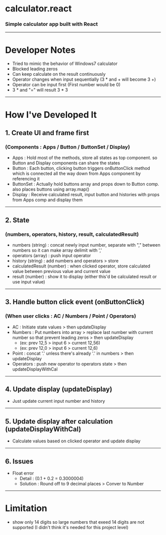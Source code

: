 # calculator.react
### Simple calculator app built with React
---

# Developer Notes
- Tried to mimic the behavior of Windows7 calculator
- Blocked leading zeros
- Can keep calculate on the result continuously
- Operator changes when input sequentially (3 * and + will become 3 +)
- Operator can be input first (First number would be 0)
- 3 * and "=" will result 3 * 3
---

# How I've Developed It

## 1. Create UI and frame first 
### (Components : Apps / Button / ButtonSet / Display)
- Apps : Hold most of the methods, store all states as top component. so Button and Display components can share the states
- Button : Each button, clicking button triggers onButtonClick method which is connected all the way down from Apps component by referencing it
- ButtonSet : Actually hold buttons array and props down to Button comp. also places buttons using array.map()
- Display : Receive calculated result, input button and histories with props from Apps comp and display them
---

## 2. State
### (numbers, operators, history, result, calculatedResult)
- numbers (string) : concat newly input number, separate with "," between numbers so it can make array delimit with ','
- operators (array) : push input operator
- history (string) : add numbers and operators > store
- calculatedResult (number) : when clicked operator, store calculated value between previous value and current value
- result (number) : show it to display (either this'd be calculated result or use input value)
---

## 3. Handle button click event (onButtonClick)
### (When user clicks : AC / Numbers / Point / Operators)
- AC : Initiate state values > then updateDisplay
- Numbers : Put numbers into array > replace last number with current number so that prevent leading zeros > then updateDisplay
  - (ex: prev 12,5 > input 6 > current 12,56)
  - (ex: prev 12,0 > input 6 > current 12,6)
- Point : concat '.' unless there's already '.' in numbers > then updateDisplay
- Operators : push new operator to operators state > then updateDisplayWithCal
---

## 4. Update display (updateDisplay)
- Just update current input number and history
---

## 5. Update display after calculation (updateDisplayWithCal)
- Calculate values based on clicked operator and update display
---

## 6. Issues
- Float error 
  - Detail : (0.1 + 0.2 = 0.3000004)
  - Solution : Round off to 9 decimal places > Conver to Number
---

# Limitation
 - show only 14 digits so large numbers that exeed 14 digits are not supported (I didn't think it's needed for this project level)